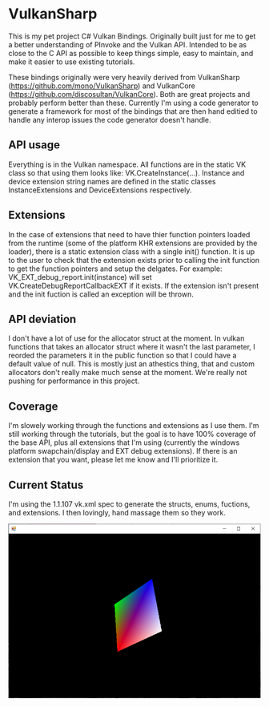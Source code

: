 # VulkanSharp
This is my pet project C# Vulkan Bindings.  Originally built just for me to get a better understanding of PInvoke and the Vulkan API.  Intended to be as close to the C API as possible to keep things simple, easy to maintain, and make it easier to use existing tutorials.

These bindings originally were very heavily derived from VulkanSharp (https://github.com/mono/VulkanSharp) and VulkanCore (https://github.com/discosultan/VulkanCore).  Both are great projects and probably perform better than these.  Currently I'm using a code generator to generate a framework for most of the bindings that are then hand editied to handle any interop issues the code generator doesn't handle.

## API usage
Everything is in the Vulkan namespace.  All functions are in the static VK class so that using them looks like: VK.CreateInstance(...).  Instance and device extension string names are defined in the static classes InstanceExtensions and DeviceExtensions respectively.


## Extensions
In the case of extensions that need to have thier function pointers loaded from the runtime (some of the platform KHR extensions are provided by the loader), there is a static extension class with a single init() function. It is up to the user to check that the extension exists prior to calling the init function to get the function pointers and setup the delgates.  For example: VK_EXT_debug_report.init(instance) will set VK.CreateDebugReportCallbackEXT if it exists.  If the extension isn't present and the init fuction is called an exception will be thrown.


## API deviation
I don't have a lot of use for the allocator struct at the moment.  In vulkan functions that takes an allocator struct where it wasn't the last parameter, I reorded the parameters it in the public function so that I could have a default value of null.  This is mostly just an athestics thing, that and custom allocators don't really make much sense at the moment.  We're really not pushing for performance in this project. 


## Coverage
I'm slowely working through the functions and extensions as I use them.  I'm still working through the tutorials, but the goal is to have 100% coverage of the base API, plus all extensions that I'm using (currently the windows platform swapchain/display and EXT debug extensions).  If there is an extension that you want, please let me know and I'll prioritize it.

## Current Status
I'm using the 1.1.107 vk.xml spec to generate the structs, enums, fuctions, and extensions.  I then lovingly, hand massage them so they work.  

![Image of Rotating Quad](images/image1.png "The Quad life chose me")

